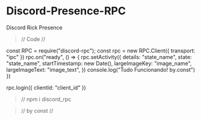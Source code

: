 # Discord-Presence-RPC
Discord Rick Presence


> // Code // 

const RPC = require("discord-rpc");
const rpc = new RPC.Client({
    transport: "ipc"
})
rpc.on("ready", () => {
    rpc.setActivity({
        details: "state_name",
        state: "state_name",
        startTimestamp: new Date(),
        largeImageKey: "image_name",
        largeImageText: "image_text",
    })
    console.log("Tudo Funcionando! by.const")
})

rpc.login({
    clientId: "client_id"
})

> //  npm i discord_rpc


> // by const // 

